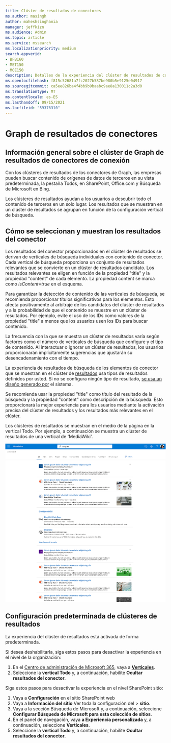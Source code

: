 ```yaml
---
title: Clúster de resultados de conectores
ms.author: masingh
author: maheshsinghania
manager: jeffkizn
ms.audience: Admin
ms.topic: article
ms.service: mssearch
ms.localizationpriority: medium
search.appverid:
- BFB160
- MET150
- MOE150
description: Detalles de la experiencia del clúster de resultados de conectores
ms.openlocfilehash: f815c52681a7fc2027b587be980b5e9125e04917
ms.sourcegitcommit: ca5ee826ba4f4bb9b9baabc9ae8a130011c2a3d0
ms.translationtype: MT
ms.contentlocale: es-ES
ms.lasthandoff: 09/15/2021
ms.locfileid: "59376310"
---
```

# <a name="graph-connectors-result-cluster"></a>Graph de resultados de conectores

## <a name="overview-of-the-graph-connectors-result-cluster"></a>Información general sobre el clúster de Graph de resultados de conectores de conexión  

Con los clústeres de resultados de los conectores de Graph, las empresas  pueden buscar contenido de orígenes de datos de terceros en su vista predeterminada, la pestaña Todos, en SharePoint, Office.com y Búsqueda de Microsoft en Bing.

Los clústeres de resultados ayudan a los usuarios a descubrir todo el contenido de terceros en un solo lugar. Los resultados que se muestran en un clúster de resultados se agrupan en función de la configuración vertical de búsqueda.

## <a name="how-connector-results-are-selected-and-displayed"></a>Cómo se seleccionan y muestran los resultados del conector

Los resultados del conector proporcionados en el clúster de resultados se derivan de verticales de búsqueda individuales con contenido de conector. Cada vertical de búsqueda proporciona un conjunto de resultados relevantes que se convierte en un clúster de resultados candidato. Los resultados relevantes se eligen en función de la propiedad "title" y la propiedad "content" de cada elemento. La propiedad content se marca como *isContent=true* en el esquema.

Para garantizar la detección de contenido de las verticales de búsqueda, se recomienda proporcionar títulos significativos para los elementos. Esto afecta positivamente al arbitraje de los candidatos del clúster de resultados y a la probabilidad de que el contenido se muestre en un clúster de resultados. Por ejemplo, evite el uso de los IDs como valores de la propiedad "title" a menos que los usuarios usen los IDs para buscar contenido.

La frecuencia con la que se muestra un clúster de resultados varía según factores como el número de verticales de búsqueda que configure y el tipo de contenido. Al interactuar o ignorar un clúster de resultados, los usuarios proporcionarán implícitamente sugerencias que ajustarán su desencadenamiento con el tiempo.

La experiencia de resultados de búsqueda de los elementos de conector que se muestran en el clúster de [resultados](./customize-search-page.md#create-your-own-result-type) usa tipos de resultados definidos por usted. Si no se configura ningún tipo de resultado, [se usa un diseño generado por](./customize-search-page.md#default-search-result-layout) el sistema.

Se recomienda usar la propiedad "title" como título del resultado de la búsqueda y la propiedad "content" como descripción de la búsqueda. Esto proporcionará la mejor experiencia para los usuarios mediante la activación precisa del clúster de resultados y los resultados más relevantes en el clúster.

Los clústeres de resultados se muestran en el medio de la página en la vertical Todo. Por ejemplo, a continuación se muestra un clúster de resultados de una vertical de 'MediaWiki'.

![Ejemplo de un clúster de resultados de MediaWiki.](media/result-cluster/result-cluster-example.png)

## <a name="result-clusters-default-settings"></a>Configuración predeterminada de clústeres de resultados
  
La experiencia del clúster de resultados está activada de forma predeterminada.  

Si desea deshabilitarla, siga estos pasos para desactivar la experiencia en el nivel de la organización:

1. En el [Centro de administración de Microsoft 365](https://admin.microsoft.com), vaya a [**Verticales**](https://admin.microsoft.com/Adminportal/Home#/MicrosoftSearch/verticals).
1. Seleccione la **vertical Todo** y, a continuación, habilite **Ocultar resultados del conector**.

Siga estos pasos para desactivar la experiencia en el nivel SharePoint sitio:

1. Vaya a **Configuración** en el sitio SharePoint web
2. Vaya a **Información del sitio** Ver toda la configuración del > **sitio**.
3. Vaya a la sección Búsqueda de Microsoft y, a continuación, seleccione **Configurar Búsqueda de Microsoft para esta colección de sitios**.
4. En el panel de navegación, vaya **a Experiencia personalizada** y, a continuación, seleccione **Verticales**.
5. Seleccione la **vertical Todo** y, a continuación, habilite **Ocultar resultados del conector**.
